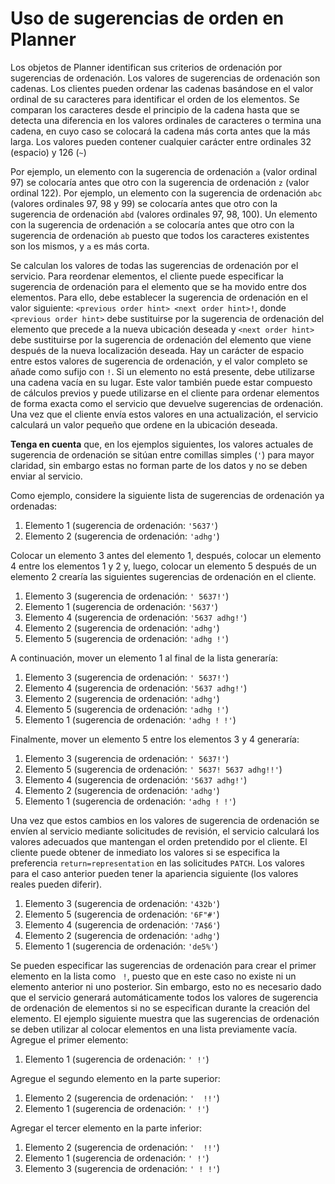 # <a name="using-order-hints-in-planner"></a>Uso de sugerencias de orden en Planner

Los objetos de Planner identifican sus criterios de ordenación por sugerencias de ordenación. Los valores de sugerencias de ordenación son cadenas. Los clientes pueden ordenar las cadenas basándose en el valor ordinal de su caracteres para identificar el orden de los elementos. Se comparan los caracteres desde el principio de la cadena hasta que se detecta una diferencia en los valores ordinales de caracteres o termina una cadena, en cuyo caso se colocará la cadena más corta antes que la más larga. Los valores pueden contener cualquier carácter entre ordinales 32 (espacio) y 126 (`~`)

Por ejemplo, un elemento con la sugerencia de ordenación `a` (valor ordinal 97) se colocaría antes que otro con la sugerencia de ordenación `z` (valor ordinal 122). Por ejemplo, un elemento con la sugerencia de ordenación `abc` (valores ordinales 97, 98 y 99) se colocaría antes que otro con la sugerencia de ordenación `abd` (valores ordinales 97, 98, 100). Un elemento con la sugerencia de ordenación `a` se colocaría antes que otro con la sugerencia de ordenación `ab` puesto que todos los caracteres existentes son los mismos, y `a` es más corta.

Se calculan los valores de todas las sugerencias de ordenación por el servicio. Para reordenar elementos, el cliente puede especificar la sugerencia de ordenación para el elemento que se ha movido entre dos elementos. Para ello, debe establecer la sugerencia de ordenación en el valor siguiente: `<previous order hint> <next order hint>!`, donde `<previous order hint>` debe sustituirse por la sugerencia de ordenación del elemento que precede a la nueva ubicación deseada y `<next order hint>` debe sustituirse por la sugerencia de ordenación del elemento que viene después de la nueva localización deseada. Hay un carácter de espacio entre estos valores de sugerencia de ordenación, y el valor completo se añade como sufijo con `!`. Si un elemento no está presente, debe utilizarse una cadena vacía en su lugar. Este valor también puede estar compuesto de cálculos previos y puede utilizarse en el cliente para ordenar elementos de forma exacta como el servicio que devuelve sugerencias de ordenación. Una vez que el cliente envía estos valores en una actualización, el servicio calculará un valor pequeño que ordene en la ubicación deseada.

**Tenga en cuenta** que, en los ejemplos siguientes, los valores actuales de sugerencia de ordenación se sitúan entre comillas simples (`'`) para mayor claridad, sin embargo estas no forman parte de los datos y no se deben enviar al servicio.
 
Como ejemplo, considere la siguiente lista de sugerencias de ordenación ya ordenadas:

1. Elemento 1 (sugerencia de ordenación: `'5637'`)
2. Elemento 2 (sugerencia de ordenación: `'adhg'`)

Colocar un elemento 3 antes del elemento 1, después, colocar un elemento 4 entre los elementos 1 y 2 y, luego, colocar un elemento 5 después de un elemento 2 crearía las siguientes sugerencias de ordenación en el cliente. 

1. Elemento 3 (sugerencia de ordenación: `' 5637!'`)
2. Elemento 1 (sugerencia de ordenación: `'5637'`)
3. Elemento 4 (sugerencia de ordenación: `'5637 adhg!'`)
4. Elemento 2 (sugerencia de ordenación: `'adhg'`)
5. Elemento 5 (sugerencia de ordenación: `'adhg !'`)

A continuación, mover un elemento 1 al final de la lista generaría:

1. Elemento 3 (sugerencia de ordenación: `' 5637!'`)
2. Elemento 4 (sugerencia de ordenación: `'5637 adhg!'`)
3. Elemento 2 (sugerencia de ordenación: `'adhg'`)
4. Elemento 5 (sugerencia de ordenación: `'adhg !'`)
5. Elemento 1 (sugerencia de ordenación: `'adhg ! !'`) 

Finalmente, mover un elemento 5 entre los elementos 3 y 4 generaría:

1. Elemento 3 (sugerencia de ordenación: `' 5637!'`)
2. Elemento 5 (sugerencia de ordenación: `' 5637! 5637 adhg!!'`)
3. Elemento 4 (sugerencia de ordenación: `'5637 adhg!'`)
4. Elemento 2 (sugerencia de ordenación: `'adhg'`)
5. Elemento 1 (sugerencia de ordenación: `'adhg ! !'`) 

Una vez que estos cambios en los valores de sugerencia de ordenación se envíen al servicio mediante solicitudes de revisión, el servicio calculará los valores adecuados que mantengan el orden pretendido por el cliente. El cliente puede obtener de inmediato los valores si se especifica la preferencia `return=representation` en las solicitudes `PATCH`. Los valores para el caso anterior pueden tener la apariencia siguiente (los valores reales pueden diferir). 

1. Elemento 3 (sugerencia de ordenación: `'432b'`) 
2. Elemento 5 (sugerencia de ordenación: `'6F"#'`)
3. Elemento 4 (sugerencia de ordenación: `'7A$6'`)
4. Elemento 2 (sugerencia de ordenación: `'adhg'`)
5. Elemento 1 (sugerencia de ordenación: `'de5%'`)

Se pueden especificar las sugerencias de ordenación para crear el primer elemento en la lista como ` !`, puesto que en este caso no existe ni un elemento anterior ni uno posterior. Sin embargo, esto no es necesario dado que el servicio generará automáticamente todos los valores de sugerencia de ordenación de elementos si no se especifican durante la creación del elemento. El ejemplo siguiente muestra que las sugerencias de ordenación se deben utilizar al colocar elementos en una lista previamente vacía. Agregue el primer elemento:

1. Elemento 1 (sugerencia de ordenación: `' !'`)

Agregue el segundo elemento en la parte superior:

1. Elemento 2 (sugerencia de ordenación: `'  !!'`)
2. Elemento 1 (sugerencia de ordenación: `' !'`)

Agregar el tercer elemento en la parte inferior:

1. Elemento 2 (sugerencia de ordenación: `'  !!'`)
2. Elemento 1 (sugerencia de ordenación: `' !'`)
3. Elemento 3 (sugerencia de ordenación: `' ! !'`)







